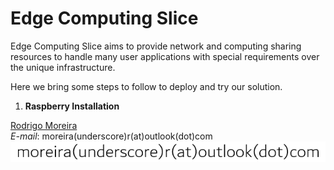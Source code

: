 # Edge Computing Slice
Edge Computing Slice aims to provide network and computing sharing resources to handle many user applications with special requirements over the unique infrastructure.

Here we bring some steps to follow to deploy and try our solution.

1. **Raspberry Installation**

[Rodrigo Moreira](http://twitter.com/moreira_r) \
*E-mail*: moreira(underscore)r(at)outlook(dot)com
![alt text](https://github.com/romoreira/EdgeComputingSlice/blob/master/mail.PNG)

